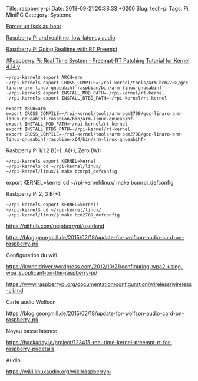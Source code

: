 Title:  raspberry-pi
Date:   2018-09-21 20:38:33 +0200
Slug: tech-pi
Tags: Pi, MiniPC
Category: Système


[Forcer un fsck au boot](https://raspberrypi.stackexchange.com/questions/61723/raspberry-pi-3-and-raspbian-jessie-how-to-run-fsck-at-boot)

[Raspberry Pi and realtime, low-latency audio](https://wiki.linuxaudio.org/wiki/raspberrypi)

[Raspberry Pi Going Realtime with RT Preempt](http://www.frank-durr.de/?p=203)

[#Raspberry Pi: Real Time System - Preempt-RT Patching Tutorial for Kernel 4.14.y ](https://lemariva.com/blog/2018/07/raspberry-pi-preempt-rt-patching-tutorial-for-kernel-4-14-y)

	~/rpi-kernel$ export ARCH=arm
	~/rpi-kernel$ export CROSS_COMPILE=~/rpi-kernel/tools/arm-bcm2708/gcc-linaro-arm-linux-gnueabihf-raspbian/bin/arm-linux-gnueabihf-
	~/rpi-kernel$ export INSTALL_MOD_PATH=~/rpi-kernel/rt-kernel
	~/rpi-kernel$ export INSTALL_DTBS_PATH=~/rpi-kernel/rt-kernel

	export ARCH=arm
	export CROSS_COMPILE=~/rpi-kernel/tools/arm-bcm2708/gcc-linaro-arm-linux-gnueabihf-raspbian/bin/arm-linux-gnueabihf-
	export INSTALL_MOD_PATH=~/rpi-kernel/rt-kernel
	export INSTALL_DTBS_PATH=~/rpi-kernel/rt-kernel
	export CROSS_COMPILE=~/rpi-kernel/tools/arm-bcm2708/gcc-linaro-arm-linux-gnueabihf-raspbian-x64/bin/arm-linux-gnueabihf-


Rasbperry Pi 1/1.2 B(+), A(+), Zero (W):

    ~/rpi-kernel$ export KERNEL=kernel
    ~/rpi-kernel$ cd ~/rpi-kernel/linux/
    ~/rpi-kernel/linux/$ make bcmrpi_defconfig
	
export KERNEL=kernel
cd ~/rpi-kernel/linux/
make bcmrpi_defconfig
	

Rasbperry Pi 2, 3 B(+):

    ~/rpi-kernel$ export KERNEL=kernel7
    ~/rpi-kernel$ cd ~/rpi-kernel/linux/
    ~/rpi-kernel/linux/$ make bcm2709_defconfig

<https://github.com/raspberrypi/userland>

<https://blog.georgmill.de/2015/02/18/update-for-wolfson-audio-card-on-raspberry-pi/>

Configuration du wifi

<https://kerneldriver.wordpress.com/2012/10/21/configuring-wpa2-using-wpa_supplicant-on-the-raspberry-pi/>

<https://www.raspberrypi.org/documentation/configuration/wireless/wireless-cli.md>

Carte audio Wolfson 

<https://blog.georgmill.de/2015/02/18/update-for-wolfson-audio-card-on-raspberry-pi/>

Noyau basse latence

<https://hackaday.io/project/123415-real-time-kernel-preempt-rt-for-raspberry-pi/details>

Audio

<https://wiki.linuxaudio.org/wiki/raspberrypi>
